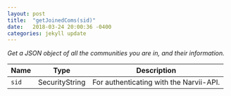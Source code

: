 ```yaml
---
layout: post
title:  "getJoinedComs(sid)"
date:   2018-03-24 20:00:36 -0400
categories: jekyll update
---
```

*Get a JSON object of all the communities you are in, and their information.*

| Name  | Type           | Description                             |
|-------|----------------|-----------------------------------------|
| `sid` | SecurityString | For authenticating with the Narvii-API. |
